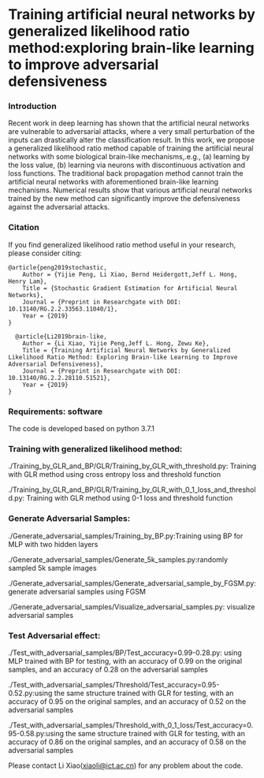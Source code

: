 # Training artificial neural networks by generalized likelihood ratio method:exploring brain-like learning to improve adversarial defensiveness

### Introduction
Recent work in deep learning has shown that the artificial neural networks  are vulnerable to adversarial attacks, where a very small perturbation of the inputs can drastically alter the classification result. In this work, we propose a generalized likelihood ratio method capable of training the artificial neural networks with some biological brain-like mechanisms,.e.g., (a) learning by the loss value, (b) learning via neurons with discontinuous activation and loss functions. The traditional back propagation method cannot train the artificial neural networks with aforementioned brain-like learning mechanisms. Numerical results show that various artificial neural networks trained by the new method can significantly improve the defensiveness against the adversarial attacks. 

### Citation

If you find generalized likelihood ratio method useful in your research, please consider citing:

    @article{peng2019stochastic,
        Author = {Yijie Peng, Li Xiao, Bernd Heidergott,Jeff L. Hong, Henry Lam},
        Title = {Stochastic Gradient Estimation for Artificial Neural Networks},
        Journal = {Preprint in Researchgate with DOI: 10.13140/RG.2.2.33563.11040/1},
        Year = {2019}
    }
    
      @article{Li2019brain-like,
        Author = {Li Xiao, Yijie Peng,Jeff L. Hong, Zewu Ke},
        Title = {Training Artificial Neural Networks by Generalized Likelihood Ratio Method: Exploring Brain-like Learning to Improve Adversarial Defensiveness},
        Journal = {Preprint in Researchgate with DOI: 10.13140/RG.2.2.28110.51521},
        Year = {2019}
    } 
    
### Requirements: software

The code is developed based on python 3.7.1

### Training with generalized likelihood method:

./Training_by_GLR_and_BP/GLR/Training_by_GLR_with_threshold.py: Training with GLR method using cross entropy loss and threshold function

./Training_by_GLR_and_BP/GLR/Training_by_GLR_with_0_1_loss_and_threshold.py: Training with GLR method using 0-1 loss and threshold function

### Generate Adversarial Samples:

./Generate_adversarial_samples/Training_by_BP.py:Training using BP for MLP with two hidden layers

./Generate_adversarial_samples/Generate_5k_samples.py:randomly sampled 5k sample images

./Generate_adversarial_samples/Generate_adversarial_sample_by_FGSM.py: generate adversarial samples using FGSM

./Generate_adversarial_samples/Visualize_adversarial_samples.py: visualize adversarial samples

### Test Adversarial effect:

./Test_with_adversarial_samples/BP/Test_accuracy=0.99-0.28.py: using MLP trained with BP for testing, with an accuracy of 0.99 on the original samples, and an accuracy of 0.28 on the adversarial samples

./Test_with_adversarial_samples/Threshold/Test_accuracy=0.95-0.52.py:using the same structure trained with GLR for testing, with an accuracy of 0.95 on the original samples, and an accuracy of 0.52 on the adversarial samples

./Test_with_adversarial_samples/Threshold_with_0_1_loss/Test_accuracy=0.95-0.58.py:using the same structure trained with GLR for testing, with an accuracy of 0.86 on the original samples, and an accuracy of 0.58 on the adversarial samples


Please contact Li Xiao(xiaoli@ict.ac.cn) for any problem about the code.
